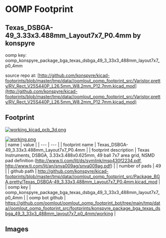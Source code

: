 # OOMP Footprint  
## Texas_DSBGA-49_3.33x3.488mm_Layout7x7_P0.4mm  by konspyre  
  
oomp key: oomp_konspyre_package_bga_texas_dsbga_49_3_33x3_488mm_layout7x7_p0_4mm  
  
source repo at: [http://github.com/konspyre/kicad-footprints/blob/master/tmp/data//oomlout_oomp_footprint_src/Varistor.pretty/RV_Rect_V25S440P_L26.5mm_W8.2mm_P12.7mm.kicad_mod](http://github.com/konspyre/kicad-footprints/blob/master/tmp/data//oomlout_oomp_footprint_src/Varistor.pretty/RV_Rect_V25S440P_L26.5mm_W8.2mm_P12.7mm.kicad_mod)  
## Footprint  
  
[![working_kicad_pcb_3d.png](working_kicad_pcb_3d_600.png)](working_kicad_pcb_3d.png)  
  
[![working.png](working_600.png)](working.png)  
| name | value | 
| --- | --- | 
| footprint name | Texas_DSBGA-49_3.33x3.488mm_Layout7x7_P0.4mm | 
| footprint description | Texas Instruments, DSBGA, 3.33x3.488x0.625mm, 49 ball 7x7 area grid, NSMD pad definition (http://www.ti.com/lit/ds/symlink/msp430f2234.pdf, http://www.ti.com/lit/an/snva009ag/snva009ag.pdf) | 
| number of pads | 49 | 
| github path | http://github.com/konspyre/kicad-footprints/blob/master/tmp/data//oomlout_oomp_footprint_src/Package_BGA.pretty/Texas_DSBGA-49_3.33x3.488mm_Layout7x7_P0.4mm.kicad_mod | 
| oomp key | oomp_konspyre_package_bga_texas_dsbga_49_3_33x3_488mm_layout7x7_p0_4mm | 
| oomp bot github | https://github.com/oomlout/oomlout_oomp_footprint_bot/tree/main/tmp/data//oomlout_oomp_footprint_src/footprints/konspyre_package_bga_texas_dsbga_49_3_33x3_488mm_layout7x7_p0_4mm/working | 
## Images  

